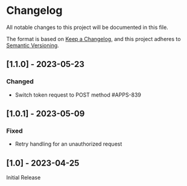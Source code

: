 # Changelog

All notable changes to this project will be documented in this file.

The format is based on [Keep a Changelog](https://keepachangelog.com/en/1.0.0/),
and this project adheres to [Semantic Versioning](https://semver.org/spec/v2.0.0.html).

## [1.1.0] - 2023-05-23

### Changed
* Switch token request to POST method #APPS-839

## [1.0.1] - 2023-05-09

### Fixed
* Retry handling for an unauthorized request

## [1.0] - 2023-04-25

Initial Release
